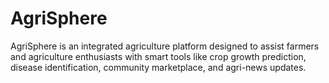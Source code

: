 # AgriSphere
AgriSphere is an integrated agriculture platform designed to assist farmers and agriculture enthusiasts with smart tools like crop growth prediction, disease identification, community marketplace, and agri-news updates.
